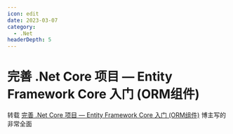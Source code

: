```yaml
---
icon: edit
date: 2023-03-07
category:
  - .Net
headerDepth: 5
---
```



# 完善 .Net Core 项目 — Entity Framework Core 入门 (ORM组件)
转载 [完善 .Net Core 项目 — Entity Framework Core 入门 (ORM组件)](https://zhuanlan.zhihu.com/p/35652195/)
博主写的非常全面